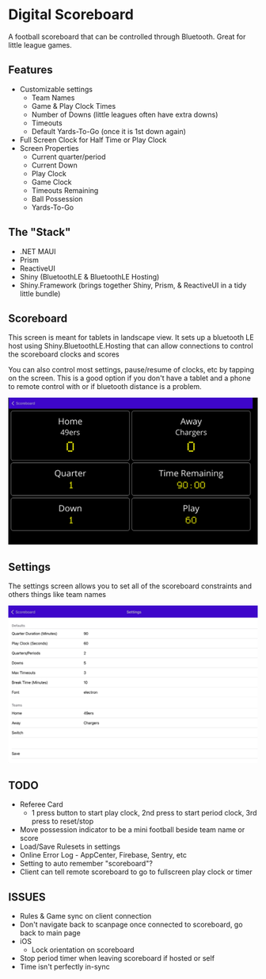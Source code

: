 # Digital Scoreboard

A football scoreboard that can be controlled through Bluetooth.  Great for little league games.

## Features
* Customizable settings
    * Team Names
    * Game & Play Clock Times
    * Number of Downs (little leagues often have extra downs)
    * Timeouts
    * Default Yards-To-Go (once it is 1st down again)
* Full Screen Clock for Half Time or Play Clock
* Screen Properties
    * Current quarter/period
    * Current Down
    * Play Clock
    * Game Clock
    * Timeouts Remaining
    * Ball Possession
    * Yards-To-Go

## The "Stack"

* .NET MAUI
* Prism
* ReactiveUI
* Shiny (BluetoothLE & BluetoothLE Hosting)
* Shiny.Framework (brings together Shiny, Prism, & ReactiveUI in a tidy little bundle)

## Scoreboard
This screen is meant for tablets in landscape view.  It sets up a bluetooth LE host using Shiny.BluetoothLE.Hosting that can allow connections to control the scoreboard clocks and scores

You can also control most settings, pause/resume of clocks, etc by tapping on the screen.  This is a good option if you don't have a tablet and a phone to remote control with or if bluetooth distance is a problem.

<img src="scoreboard.png" />

## Settings

The settings screen allows you to set all of the scoreboard constraints and others things like team names

<img src="settings.png" />

## TODO
* Referee Card
    * 1 press button to start play clock, 2nd press to start period clock, 3rd press to reset/stop
* Move possession indicator to be a mini football beside team name or score
* Load/Save Rulesets in settings
* Online Error Log - AppCenter, Firebase, Sentry, etc
* Setting to auto remember "scoreboard"?
* Client can tell remote scoreboard to go to fullscreen play clock or timer


## ISSUES
* Rules & Game sync on client connection
* Don't navigate back to scanpage once connected to scoreboard, go back to main page
* iOS
    * Lock orientation on scoreboard
* Stop period timer when leaving scoreboard if hosted or self
* Time isn't perfectly in-sync